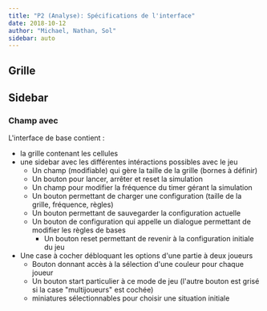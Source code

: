 ```yaml
---
title: "P2 (Analyse): Spécifications de l'interface"
date: 2018-10-12
author: "Michael, Nathan, Sol"
sidebar: auto
---
```


## Grille

## Sidebar

### Champ avec





L'interface de base contient :  

* la grille contenant les cellules
* une sidebar avec les différentes intéractions possibles avec le jeu
    * Un champ (modifiable) qui gère la taille de la grille (bornes à définir)
    * Un bouton pour lancer, arrêter et reset la simulation
    * Un champ pour modifier la fréquence du timer gérant la simulation
    * Un bouton permettant de charger une configuration (taille de la grille, fréquence, règles)
    * Un bouton permettant de sauvegarder la configuration actuelle
    * Un bouton de configuration qui appelle un dialogue permettant de modifier les règles de bases
        * Un bouton reset permettant de revenir à la configuration initiale du jeu
* Une case à cocher débloquant les options d'une partie à deux joueurs
    * Bouton donnant accès à la sélection d'une couleur pour chaque joueur
    * Un bouton start particulier à ce mode de jeu (l'autre bouton est grisé si la case "multijoueurs" est cochée)
    * miniatures sélectionnables pour choisir une situation initiale